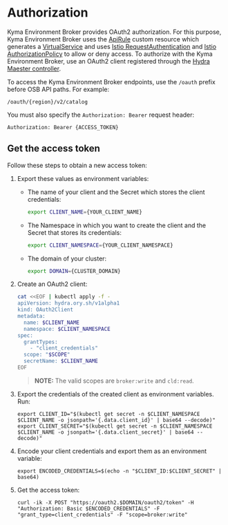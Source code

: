 # Authorization

Kyma Environment Broker provides OAuth2 authorization. For this purpose, Kyma Environment Broker uses the [ApiRule](https://kyma-project.io/docs/kyma/latest/05-technical-reference/00-custom-resources/apix-01-apirule/) custom resource which generates a [VirtualService](https://istio.io/docs/reference/config/networking/virtual-service/) and uses [Istio RequestAuthentication](https://istio.io/latest/docs/reference/config/security/request_authentication/) and [Istio AuthorizationPolicy](https://istio.io/latest/docs/reference/config/security/authorization-policy/) to allow or deny access.
To authorize with the Kyma Environment Broker, use an OAuth2 client registered through the [Hydra Maester controller](https://github.com/ory/k8s/blob/master/docs/helm/hydra-maester.md).

To access the Kyma Environment Broker endpoints, use the `/oauth` prefix before OSB API paths. For example:

```shell
/oauth/{region}/v2/catalog
```

You must also specify the `Authorization: Bearer` request header:

```shell
Authorization: Bearer {ACCESS_TOKEN}
```

## Get the access token

Follow these steps to obtain a new access token:

1. Export these values as environment variables:

   - The name of your client and the Secret which stores the client credentials:

       ```bash
       export CLIENT_NAME={YOUR_CLIENT_NAME}
       ```

   - The Namespace in which you want to create the client and the Secret that stores its credentials:

       ```bash
       export CLIENT_NAMESPACE={YOUR_CLIENT_NAMESPACE}
       ```

   - The domain of your cluster:

       ```bash
       export DOMAIN={CLUSTER_DOMAIN}
       ```

2. Create an OAuth2 client:

    ```bash
    cat <<EOF | kubectl apply -f -
    apiVersion: hydra.ory.sh/v1alpha1
    kind: OAuth2Client
    metadata:
      name: $CLIENT_NAME
      namespace: $CLIENT_NAMESPACE
    spec:
      grantTypes:
        - "client_credentials"
      scope: "$SCOPE"
      secretName: $CLIENT_NAME
    EOF
    ```

    > **NOTE:** The valid scopes are `broker:write` and `cld:read`.

3. Export the credentials of the created client as environment variables. Run:

    ```shell
    export CLIENT_ID="$(kubectl get secret -n $CLIENT_NAMESPACE $CLIENT_NAME -o jsonpath='{.data.client_id}' | base64 --decode)"
    export CLIENT_SECRET="$(kubectl get secret -n $CLIENT_NAMESPACE $CLIENT_NAME -o jsonpath='{.data.client_secret}' | base64 --decode)"
    ```

4. Encode your client credentials and export them as an environment variable:

    ```shell
    export ENCODED_CREDENTIALS=$(echo -n "$CLIENT_ID:$CLIENT_SECRET" | base64)
    ```

5. Get the access token:

    ```shell
    curl -ik -X POST "https://oauth2.$DOMAIN/oauth2/token" -H "Authorization: Basic $ENCODED_CREDENTIALS" -F "grant_type=client_credentials" -F "scope=broker:write"
    ```
